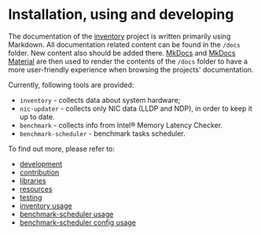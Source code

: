 # Installation, using and developing

The documentation of the [inventory](https://github.com/onmetal/inventory) project is written primarily using Markdown.
All documentation related content can be found in the `/docs` folder. New content also should be added there.
[MkDocs](https://www.mkdocs.org/) and [MkDocs Material](https://squidfunk.github.io/mkdocs-material/) are then used to render the contents of the `/docs` folder to have a more user-friendly experience when browsing the projects' documentation.

Currently, following tools are provided:
- `inventory` - collects data about system hardware;
- `nic-updater` - collects only NIC data (LLDP and NDP), in order to keep it up to date.
- `benchmark` - collects info from Intel® Memory Latency Checker.
- `benchmark-scheduler` - benchmark tasks scheduler.

To find out more, please refer to: 
- [development](./development.md)
- [contribution](./contribution.md)
- [libraries](./libraries.md)
- [resources](./resources.md)
- [testing](./testing.md)
- [inventory usage](./inventory.md)
- [benchmark-scheduler usage](./benchmark_scheduler.md)
- [benchmark-scheduler config usage](./benchmark_scheduler_config.md)

